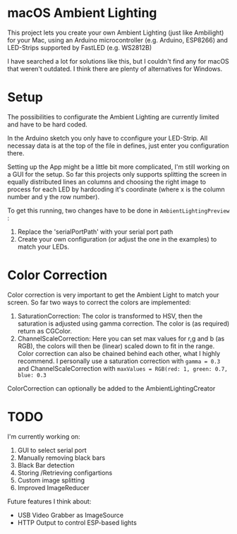 # macOS Ambient Lighting
 
This project lets you create your own Ambient Lighting (just like Ambilight) for your Mac, using an Arduino microcontroller (e.g. Arduino, ESP8266) and LED-Strips supported by FastLED (e.g. WS2812B)

I have searched a lot for solutions like this, but I couldn't find any for macOS that weren't outdated. I think there are plenty of alternatives for Windows.

# Setup

The possibilities to configurate the Ambient Lighting are currently limited and have to be hard coded.

In the Arduino sketch you only have to cconfigure your LED-Strip. All necessay data is at the top of the file in defines, just enter you configuration there.

Setting up the App might be a little bit more complicated, I'm still working on a GUI for the setup.
So far this projects only supports splitting the screen in equally distributed lines an columns and choosing the right image to process for each LED by hardcoding it's coordinate (where x is the column number and y the row number).

To get this running, two changes have to be done in `AmbientLightingPreview` :
1. Replace the 'serialPortPath' with your serial port path
2. Create your own configuration (or adjust the one in the examples) to match your LEDs.

# Color Correction

Color correction is very important to get the Ambient Light to match your screen.
So far two ways to correct the colors are implemented:
1. SaturationCorrection: The color is transformed to HSV, then the saturation is adjusted using gamma correction. The color is (as required) return as CGColor.
2. ChannelScaleCorrection: Here you can set max values for r,g and b (as RGB), the colors will then be (linear) scaled down to fit in the range.
Color correction can also be chained behind each other, what I highly recommend. I personally use a saturation correction with `gamma = 0.3` and ChannelScaleCorrection with `maxValues = RGB(red: 1, green: 0.7, blue: 0.3` 

ColorCorrection can optionally be added to the AmbientLightingCreator

# TODO

I'm currently working on:
1. GUI to select serial port
2. Manually removing black bars
3. Black Bar detection
4. Storing /Retrieving configartions
5. Custom image splitting
6. Improved ImageReducer

Future features I think about:
- USB Video Grabber as ImageSource
- HTTP Output to control ESP-based lights
